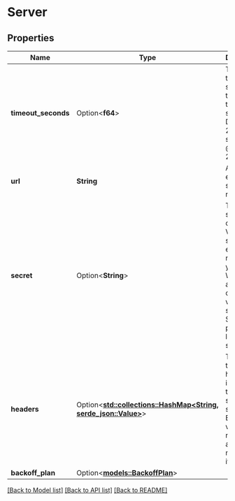 # Server

## Properties

Name | Type | Description | Notes
------------ | ------------- | ------------- | -------------
**timeout_seconds** | Option<**f64**> | This is the timeout in seconds for the request to your server. Defaults to 20 seconds.  @default 20 | [optional]
**url** | **String** | API endpoint to send requests to. | 
**secret** | Option<**String**> | This is the secret you can set that Vapi will send with every request to your server. Will be sent as a header called x-vapi-secret.  Same precedence logic as server. | [optional]
**headers** | Option<[**std::collections::HashMap<String, serde_json::Value>**](serde_json::Value.md)> | These are the custom headers to include in the request sent to your server.  Each key-value pair represents a header name and its value. | [optional]
**backoff_plan** | Option<[**models::BackoffPlan**](BackoffPlan.md)> |  | [optional]

[[Back to Model list]](../README.md#documentation-for-models) [[Back to API list]](../README.md#documentation-for-api-endpoints) [[Back to README]](../README.md)


